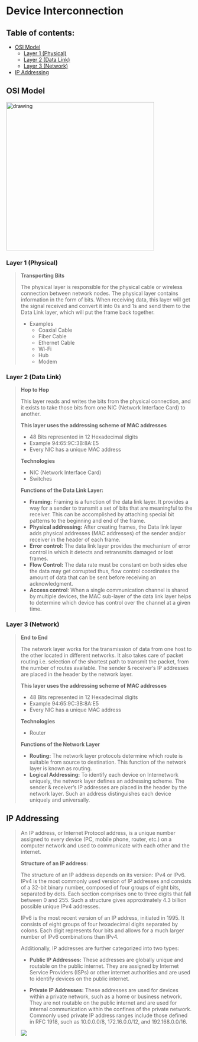 # Device Interconnection<!-- omit in toc -->

## Table of contents:<!-- omit in toc -->

- [OSI Model](#osi-model)
  - [Layer 1 (Physical)](#layer-1-physical)
  - [Layer 2 (Data Link)](#layer-2-data-link)
  - [Layer 3 (Network)](#layer-3-network)
- [IP Addressing](#ip-addressing)



<a id="com"></a>

## OSI Model

<img src="https://cf-assets.www.cloudflare.com/slt3lc6tev37/6ZH2Etm3LlFHTgmkjLmkxp/59ff240fb3ebdc7794ffaa6e1d69b7c2/osi_model_7_layers.png" alt="drawing" width="400"/>

### Layer 1 (Physical)

<blockquote>

<b>Transporting Bits</b>

The physical layer is responsible for the physical cable or wireless connection between network nodes. The physical layer contains information in the form of bits. When receiving data, this layer will get the signal received and convert it into 0s and 1s and send them to the Data Link layer, which will put the frame back together.  

- Examples
  - Coaxial Cable
  - Fiber Cable
  - Ethernet Cable
  - Wi-Fi
  - Hub
  - Modem

</blockquote>


### Layer 2 (Data Link)

<blockquote>

<b>Hop to Hop</b>

This layer reads and writes the bits from the physical connection, and it exists to take those bits from one NIC (Network Interface Card) to another.

**This layer uses the addressing scheme of MAC addresses**
- 48 Bits represented in 12 Hexadecimal digits 
- Example 94:65:9C:3B:8A:E5
- Every NIC has a unique MAC address 



**Technologies**
  - NIC (Network Interface Card)
  - Switches
  
**Functions of the Data Link Layer:**
- **Framing:** Framing is a function of the data link layer. It provides a way for a sender to transmit a set of bits that are meaningful to the receiver. This can be accomplished by attaching special bit patterns to the beginning and end of the frame.
- **Physical addressing:** After creating frames, the Data link layer adds physical addresses (MAC addresses) of the sender and/or receiver in the header of each frame.
- **Error control:** The data link layer provides the mechanism of error control in which it detects and retransmits damaged or lost frames.
- **Flow Control:** The data rate must be constant on both sides else the data may get corrupted thus, flow control coordinates the amount of data that can be sent before receiving an acknowledgment.
- **Access control**: When a single communication channel is shared by multiple devices, the MAC sub-layer of the data link layer helps to determine which device has control over the channel at a given time.


</blockquote>


### Layer 3 (Network)

<blockquote>

<b>End to End</b>

The network layer works for the transmission of data from one host to the other located in different networks. It also takes care of packet routing i.e. selection of the shortest path to transmit the packet, from the number of routes available. The sender & receiver’s IP addresses are placed in the header by the network layer. 

**This layer uses the addressing scheme of MAC addresses**
- 48 Bits represented in 12 Hexadecimal digits 
- Example 94:65:9C:3B:8A:E5
- Every NIC has a unique MAC address 



**Technologies**
  - Router
  
**Functions of the Network Layer**
- **Routing:** The network layer protocols determine which route is suitable from source to destination. This function of the network layer is known as routing.
- **Logical Addressing:** To identify each device on Internetwork uniquely, the network layer defines an addressing scheme. The sender & receiver’s IP addresses are placed in the header by the network layer. Such an address distinguishes each device uniquely and universally.

</blockquote>


## IP Addressing


<blockquote>
An IP address, or Internet Protocol address, is a unique number assigned to every device (PC, mobile phone, router, etc.) on a computer network and used to communicate with each other and the internet.



**Structure of an IP address:**

The structure of an IP address depends on its version: IPv4 or IPv6. IPv4 is the most commonly used version of IP addresses and consists of a 32-bit binary number, composed of four groups of eight bits, separated by dots. Each section comprises one to three digits that fall between 0 and 255. Such a structure gives approximately 4.3 billion possible unique IPv4 addresses.

IPv6 is the most recent version of an IP address, initiated in 1995. It consists of eight groups of four hexadecimal digits separated by colons. Each digit represents four bits and allows for a much larger number of IPv6 combinations than IPv4.




Additionally, IP addresses are further categorized into two types:

- **Public IP Addresses:** These addresses are globally unique and routable on the public internet. They are assigned by Internet Service Providers (ISPs) or other internet authorities and are used to identify devices on the public internet.

- **Private IP Addresses:** These addresses are used for devices within a private network, such as a home or business network. They are not routable on the public internet and are used for internal communication within the confines of the private network. Commonly used private IP address ranges include those defined in RFC 1918, such as 10.0.0.0/8, 172.16.0.0/12, and 192.168.0.0/16.

<img src="https://i.imgur.com/T7Tphnq.png">

</blockquote>


